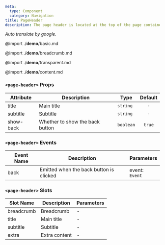 ```yaml
meta:
  type: Component
  category: Navigation
title: PageHeader
description: The page header is located at the top of the page container and serves as a content overview and guide page-level operations. Including breadcrumbs, titles, etc.
```

*Auto translate by google.*

@import ./__demo__/basic.md

@import ./__demo__/breadcrumb.md

@import ./__demo__/transparent.md

@import ./__demo__/content.md


### `<page-header>` Props

|Attribute|Description|Type|Default|
|---|---|---|:---:|
|title|Main title|`string`|`-`|
|subtitle|Subtitle|`string`|`-`|
|show-back|Whether to show the back button|`boolean`|`true`|
### `<page-header>` Events

|Event Name|Description|Parameters|
|---|---|---|
|back|Emitted when the back button is clicked|event: `Event`|
### `<page-header>` Slots

|Slot Name|Description|Parameters|
|---|---|---|
|breadcrumb|Breadcrumb|-|
|title|Main title|-|
|subtitle|Subtitle|-|
|extra|Extra content|-|


